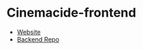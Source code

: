 # Cinemacide-frontend
* [Website](https://cinemacide-mern.web.app/)
* [Backend Repo](https://github.com/UrsusAquaticus/Cinemacide-backend)
